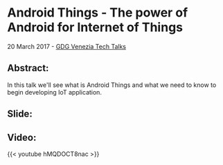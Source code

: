 # Android Things - The power of Android for Internet of Things


20 March 2017 - [GDG Venezia Tech Talks](https://www.eventbrite.it/e/biglietti-gdg-venezia-tech-talks-android-things-rxjava-32671538451#)

## Abstract:
In this talk we'll see what is Android Things and what we need to know to begin developing IoT application.

## Slide:
<script async class="speakerdeck-embed" data-id="f0f392cbe06d4bc28ca0909116e8f860" data-ratio="1.77777777777778" src="//speakerdeck.com/assets/embed.js"></script>

## Video: 
{{< youtube hMQDOCT8nac >}}